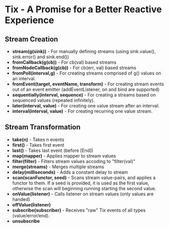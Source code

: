 # Tix - A Promise for a Better Reactive Experience

## Stream Creation

  * **stream(g(sink))** - For manually defining streams (using sink.value(), sink.error() and sink.end())
  * **fromCallback(g(cb))** - For cb(val) based streams
  * **fromNodeCallback(g(cb))** - For cb(err, val) based streams
  * **fromPoll(interval,g)** - For creating streams comprised of g() values on an interval.
  * **fromEvent(target, eventName, transform)** - For creating stream events out of an event emitter (addEventListener, on and bind are supported)
  * **sequentially(interval, sequence)** - For creating a streams based on sequenced values (repeated infinitely).
  * **later(interval, value)** - For creating one value stream after an interval.
  * **interval(interval, value)** - For creating recurring one value stream.
  
## Stream Transformation

  * **take(n)** - Takes n events
  * **first()** - Takes first event
  * **last()** - Takes last event (before [End])
  * **map(mapper)** - Applies mapper to stream values
  * **filter(filter)** - Filters stream values accoding to "filter(val)"
  * **merge(streams)** - Merges multiple streams
  * **delay(milliseconds)** - Adds a constant delay to stream 
  * **scan(scanFunctor, seed)** - Scans stream value-pairs, and applies a functor to them. If a seed is provided, it is used as the first value, otherwise the scan will beginning running starting the second value.
  * **onValue(listener)** - Calls listener on stream values (only values are handed)
  * **offValue(listener)**
  * **subscribe(subscriber)** - Receives "raw" Tix events of all types (value/error/end).
  * **unsubscribe**
